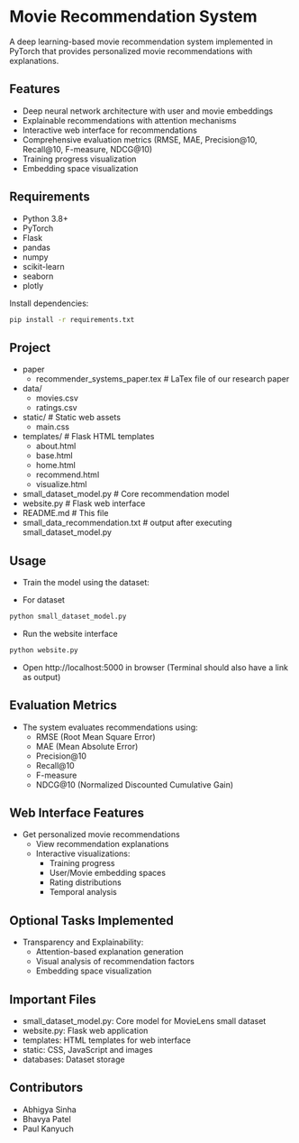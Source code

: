 # Movie Recommendation System

A deep learning-based movie recommendation system implemented in PyTorch that provides personalized movie recommendations with explanations.

## Features

- Deep neural network architecture with user and movie embeddings
- Explainable recommendations with attention mechanisms
- Interactive web interface for recommendations
- Comprehensive evaluation metrics (RMSE, MAE, Precision@10, Recall@10, F-measure, NDCG@10)
- Training progress visualization
- Embedding space visualization

## Requirements

- Python 3.8+
- PyTorch
- Flask
- pandas
- numpy
- scikit-learn 
- seaborn
- plotly

Install dependencies:
```bash
pip install -r requirements.txt
```

## Project 
- paper
    - recommender_systems_paper.tex    # LaTex file of our research paper
- data/                                
    - movies.csv 
    - ratings.csv
- static/                    # Static web assets
    - main.css
- templates/                 # Flask HTML templates  
    - about.html
    - base.html
    - home.html
    - recommend.html
    - visualize.html
- small_dataset_model.py    # Core recommendation model
- website.py                # Flask web interface
- README.md                 # This file
- small_data_recommendation.txt    # output after executing small_dataset_model.py

## Usage

- Train the model using the dataset:

- For dataset 
```bash
python small_dataset_model.py
```

- Run the website interface
```bash
python website.py
```
- Open http://localhost:5000 in browser (Terminal should also have a link as output)

## Evaluation Metrics
- The system evaluates recommendations using:
    - RMSE (Root Mean Square Error)
    - MAE (Mean Absolute Error)
    - Precision@10
    - Recall@10
    - F-measure
    - NDCG@10 (Normalized Discounted Cumulative Gain)

## Web Interface Features

- Get personalized movie recommendations
    - View recommendation explanations
    - Interactive visualizations:
        - Training progress
        - User/Movie embedding spaces
        - Rating distributions
        - Temporal analysis

## Optional Tasks Implemented
- Transparency and Explainability:
    - Attention-based explanation generation
    - Visual analysis of recommendation factors
    - Embedding space visualization

## Important Files

- small_dataset_model.py: Core model for MovieLens small dataset
- website.py: Flask web application
- templates: HTML templates for web interface
- static: CSS, JavaScript and images
- databases: Dataset storage

## Contributors

- Abhigya Sinha
- Bhavya Patel
- Paul Kanyuch

